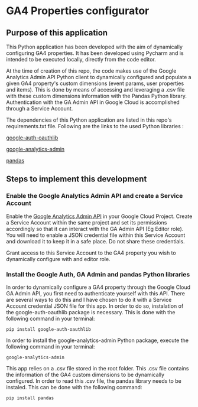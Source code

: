 # GA4 Properties configurator
## Purpose of this application
This Python application has been developed with the aim of dynamically configuring GA4 properties. 
It has been developed using Pycharm and is intended to be executed locally, directly from the code editor. 

At the time of creation of this repo, the code makes use of the Google Analytics Admin API Python client to dynamically 
configured and populate a given GA4 property's custom dimensions (event params, user properties and items). This is done
by means of accessing and leveraging a .csv file with these custom dimensions information with the Pandas Python library.
Authentication with the GA Admin API in Google Cloud is accomplished through a Service Account.

The dependencies of this Python application are listed in this repo's requirements.txt file. Following are the links to 
the used Python libraries :

[google-auth-oauthlib](https://pypi.org/project/google-auth-oauthlib/)

[google-analytics-admin](https://pypi.org/project/google-analytics-admin/)

[pandas](https://pypi.org/project/pandas/)

## Steps to implement this development
### Enable the Google Analytics Admin API and create a Service Account
Enable the [Google Analytics Admin API](https://developers.google.com/analytics/devguides/config/admin/v1?hl=es_419) in your Google Cloud Project. Create a Service Account within the
same project and set its permissions accordingly so that it can interact with the GA Admin API (Eg Editor role).
You will need to enable a JSON credential file within this Service Account and download it to keep it in a safe place.
Do not share these credentials.

Grant access to this Service Account to the GA4 property you wish to dynamically configure with and editor role.

### Install the Google Auth, GA Admin and pandas Python libraries
In order to dynamically configure a GA4 property through the Google Cloud GA Admin API, you 
first need to authenticate yourself with this API. There are several ways to do this and I have 
chosen to do it with a Service Account credential JSON file for this app. In order to do so, instalation 
of the google-auth-oauthlib package is necessary. This is done with the following command in your terminal: 

```
pip install google-auth-oauthlib
```
In order to install the google-analytics-admin Python package, execute the following command in your terminal:
```
google-analytics-admin
```
This app relies on a .csv file stored in the root folder. This .csv file contains the information of the GA4 custom
dimensions to be dynamically configured. In order to read this .csv file, the pandas library needs to be instaled. 
This can be done with the following command: 
```
pip install pandas
```

